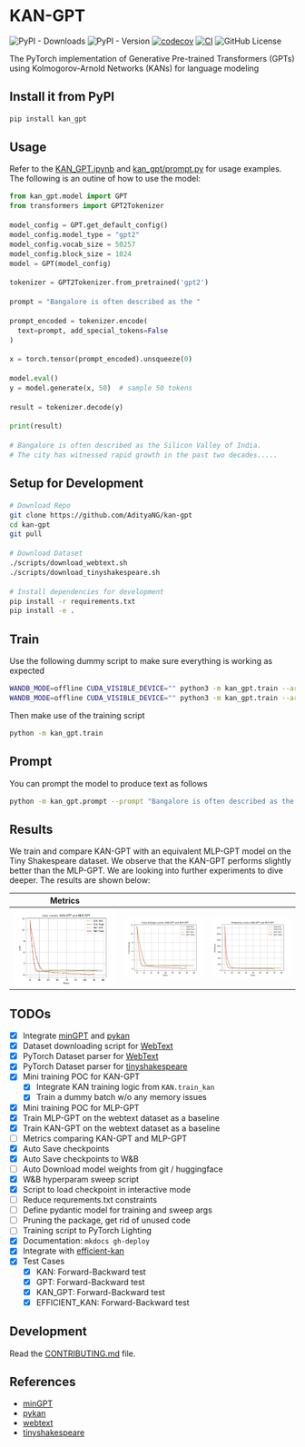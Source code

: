 # KAN-GPT

![PyPI - Downloads](https://img.shields.io/pypi/dd/kan-gpt)
![PyPI - Version](https://img.shields.io/pypi/v/kan-gpt)
[![codecov](https://codecov.io/gh/AdityaNG/kan-gpt/branch/main/graph/badge.svg?token=kan-gpt_token_here)](https://codecov.io/gh/AdityaNG/kan-gpt)
[![CI](https://github.com/AdityaNG/kan-gpt/actions/workflows/main.yml/badge.svg)](https://github.com/AdityaNG/kan-gpt/actions/workflows/main.yml)
![GitHub License](https://img.shields.io/github/license/AdityaNG/kan-gpt)


The PyTorch implementation of Generative Pre-trained Transformers (GPTs) using Kolmogorov-Arnold Networks (KANs) for language modeling

## Install it from PyPI

```bash
pip install kan_gpt
```

## Usage

Refer to the [KAN_GPT.ipynb](KAN_GPT.ipynb) and [kan_gpt/prompt.py](kan_gpt/prompt.py) for usage examples. The following is an outine of how to use the model:

```py
from kan_gpt.model import GPT
from transformers import GPT2Tokenizer

model_config = GPT.get_default_config()
model_config.model_type = "gpt2"
model_config.vocab_size = 50257
model_config.block_size = 1024
model = GPT(model_config)

tokenizer = GPT2Tokenizer.from_pretrained('gpt2')

prompt = "Bangalore is often described as the "

prompt_encoded = tokenizer.encode(
  text=prompt, add_special_tokens=False
)

x = torch.tensor(prompt_encoded).unsqueeze(0)

model.eval()
y = model.generate(x, 50)  # sample 50 tokens

result = tokenizer.decode(y)

print(result)

# Bangalore is often described as the Silicon Valley of India.
# The city has witnessed rapid growth in the past two decades.....
```

## Setup for Development

```bash
# Download Repo
git clone https://github.com/AdityaNG/kan-gpt
cd kan-gpt
git pull

# Download Dataset
./scripts/download_webtext.sh
./scripts/download_tinyshakespeare.sh

# Install dependencies for development
pip install -r requirements.txt
pip install -e .
```

## Train

Use the following dummy script to make sure everything is working as expected
```bash
WANDB_MODE=offline CUDA_VISIBLE_DEVICE="" python3 -m kan_gpt.train --architecture MLP --batch_size 1 --dummy_dataset --device cpu --max_iters 200
WANDB_MODE=offline CUDA_VISIBLE_DEVICE="" python3 -m kan_gpt.train --architecture KAN --batch_size 1 --dummy_dataset --device cpu --max_iters 200
```

Then make use of the training script
```bash
python -m kan_gpt.train
```

## Prompt

You can prompt the model to produce text as follows
```bash
python -m kan_gpt.prompt --prompt "Bangalore is often described as the " --model_path (checkpoint)
```

## Results

We train and compare KAN-GPT with an equivalent MLP-GPT model on the Tiny Shakespeare dataset. We observe that the KAN-GPT performs slightly better than the MLP-GPT. We are looking into further experiments to dive deeper. The results are shown below:


| Metrics |   |   |
|---------|---------|---------|
| ![results_loss](media/results_loss.png) | ![results_cross_entropy](media/results_cross_entropy.png) | ![results_perplexity](media/results_perplexity.png) |

## TODOs

- [x] Integrate [minGPT](https://github.com/karpathy/minGPT) and [pykan](https://github.com/KindXiaoming/pykan)
- [x] Dataset downloading script for [WebText](https://github.com/openai/gpt-2-output-dataset)
- [x] PyTorch Dataset parser for [WebText](https://github.com/openai/gpt-2-output-dataset)
- [x] PyTorch Dataset parser for [tinyshakespeare](https://raw.githubusercontent.com/karpathy/char-rnn/master/data/tinyshakespeare/input.txt)
- [x] Mini training POC for KAN-GPT
  - [x] Integrate KAN training logic from `KAN.train_kan`
  - [x] Train a dummy batch w/o any memory issues
- [x] Mini training POC for MLP-GPT
- [x] Train MLP-GPT on the webtext dataset as a baseline
- [x] Train KAN-GPT on the webtext dataset as a baseline
- [ ] Metrics comparing KAN-GPT and MLP-GPT
- [x] Auto Save checkpoints
- [x] Auto Save checkpoints to W&B
- [ ] Auto Download model weights from git / huggingface
- [x] W&B hyperparam sweep script
- [x] Script to load checkpoint in interactive mode
- [ ] Reduce requrements.txt constraints
- [ ] Define pydantic model for training and sweep args
- [ ] Pruning the package, get rid of unused code
- [ ] Training script to PyTorch Lighting
- [x] Documentation: `mkdocs gh-deploy`
- [x] Integrate with [efficient-kan](https://github.com/Blealtan/efficient-kan/blob/master/src/efficient_kan/kan.py)
- [x] Test Cases
  - [x] KAN: Forward-Backward test
  - [x] GPT: Forward-Backward test
  - [x] KAN_GPT: Forward-Backward test
  - [x] EFFICIENT_KAN: Forward-Backward test

## Development

Read the [CONTRIBUTING.md](CONTRIBUTING.md) file.

## References

- [minGPT](https://github.com/karpathy/minGPT)
- [pykan](https://github.com/KindXiaoming/pykan)
- [webtext](https://github.com/openai/gpt-2-output-dataset)
- [tinyshakespeare](https://raw.githubusercontent.com/karpathy/char-rnn/master/data/tinyshakespeare/input.txt)
